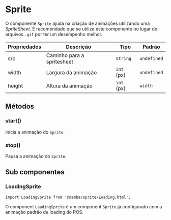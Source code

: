 # Sprite

O componente `Sprite` ajuda na criação de animações utilizando uma _SpriteSheet_. É recomendado que se utilize este componente no lugar de arquivos `.gif` por ter um desempenho melhor.

| Propriedades | Descrição                  | Tipo       | Padrão      |
| ------------ | -------------------------- | ---------- | ----------- |
| src          | Caminho para a spritesheet | `string`   | `undefined` |
| width        | Largura da animação        | `int` (px) | `undefined` |
| height       | Altura da animação         | `int` (px) | `width`     |

## Métodos

### start()

Inicia a animação do `Sprite`.

### stop()

Pausa a animação do `Sprite`.

## Sub componentes

### LoadingSprite

`import LoadingSprite from '@mamba/sprite/Loading.html';`

O component `LoadingSprite` é um component `Sprite` já configurado com a animação padrão de loading do POS.
